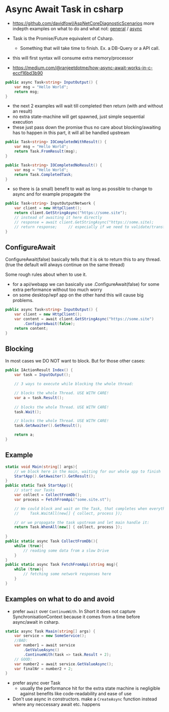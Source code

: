# Async Await Task in csharp
- https://github.com/davidfowl/AspNetCoreDiagnosticScenarios more indepth examples on what to do and what not: [general](https://github.com/davidfowl/AspNetCoreDiagnosticScenarios/blob/master/AspNetCoreGuidance.md) / [async](https://github.com/davidfowl/AspNetCoreDiagnosticScenarios/blob/master/AsyncGuidance.md)

- Task is the Promise/Future equivalent of Csharp.
    - Something that will take time to finish. Ex. a DB-Query or a API call.

- this will first syntax will consume extra memory/processor
- https://medium.com/@ranjeetdotme/how-async-await-works-in-c-eccf16bd3b90
```csharp
public async Task<string> InputOutput() {
    var msg = "Hello World";
    return msg;
}
```

- the next 2 examples will wait till completed then return (with and without an result)
- no extra state-machine will get spawned, just simple sequential execution
- these just pass down the promise thus no care about blocking/awaiting has to happen in this part, it will all be handled upstream
```csharp
public Task<string> IOCompletedWithResult() {
    var msg = "Hello World";
    return Task.FromResult(msg);
}
```

```csharp
public Task<string> IOCompletedNoResult() {
    var msg = "Hello World";
    return Task.CompletedTask;
}
```

- so there is (a small) benefit to wait as long as possible to change to async
and for example propagate the 
```csharp
public Task<string> InputOutputNetwork {
    var client = new HttpClient();
    return client.GetStringAsync("https://some.site");
    // instead of awaiting it here directly
    // response = await client.GetStringAsync("https://some.site);
    // return response;     // especially if we need to validate/transform the response we can only await it here and not upstream
}
```

## ConfigureAwait
ConfigureAwait(false) basically tells that it is ok to return this to any thread. (true the default will always continue on the same thread)

Some rough rules about when to use it.
- for a api/webapp we can basically use .ConfigureAwait(false) for some extra performance without too much worry
- on some desktop/wpf app on the other hand this will cause big problems.

```csharp
public async Task<string> InputOutput() {
    var client = new HttpClient();
    var content = await client.GetStringAsync("https://some.site")
        .ConfigureAwait(false);
    return content;
} 
```

## Blocking
In most cases we DO NOT want to block. But for those other cases:

```csharp
public IActionResult Index() {
    var task = InputOutput();

    // 3 ways to execute while blocking the whole thread:

    // blocks the whole Thread. USE WITH CARE!
    var a = task.Result();
    
    // blocks the whole Thread. USE WITH CARE!
    task.Wait();

    // blocks the whole Thread. USE WITH CARE!
    task.GetAwaiter().GetResult();

    return a;
}
```

## Example

```csharp
static void Main(string[] args){
    // we block here in the main, waiting for our whole app to finish
    StartApp().GetAwaiter().GetResult();
}
public static Task StartApp(){
    // start our Tasks
    var collect = CollectFromDb();
    var process = FetchFromApi("some.site.st");

    // We could block and wait on the Task, that completes when everything has finished:
    //     Task.WaitAll(new[] { collect, process });

    // or we propagate the task upstream and let main handle it:
    return Task.WhenAll(new[] { collect, process });
    
}
public static async Task CollectFromDb(){
    while (true){
        // reading some data from a slow Drive
    }
}
public static async Task FetchFromApi(string msg){
    while (true){
        // fetching some network responses here
    }
}
```

## Examples on what to do and avoid
- prefer `await` over `ContinueWith`. In Short it does not capture SynchronisationContext because it comes from a time before async/await in csharp.
```csharp
static async Task Maain(string[] args) {
    var service = new SomeService();
    //BAD:
    var number1 = await service
        .GetValueAsync()
        .ContinueWith(task => task.Result + 2);
    // GOOD:
    var number2 = await service.GetValueAsync();
    var finalNr = number2 + 2; 
}
```

- prefer async over Task
    - usually the performance hit for the extra state machine is negligible against benefits like code-readability and ease of use
- Don't use async in constructors. make a `CreateAsync` function instead where any neccessary await etc. happens